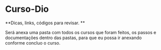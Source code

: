 # Curso-Dio
**Dicas, links, códigos para revisar. **

Será anexa uma pasta com todos os cursos que foram feitos, os passos e documentações dentro das pastas, para que eu possa ir anexando conforme concluo o curso. 